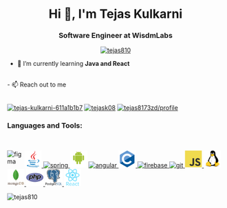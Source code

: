 <h1 align="center">Hi 👋, I'm Tejas Kulkarni</h1>
<h3 align="center">Software Engineer at WisdmLabs</h3>

<p align="center"> <a href="https://github.com/ryo-ma/github-profile-trophy"><img src="https://github-profile-trophy.vercel.app/?username=tejas810" alt="tejas810" /></a> </p>

- 🌱 I’m currently learning **Java and React**

<br>
- 📫 Reach out to me 
<br><br>
<p align="left">
<a href="https://linkedin.com/in/tejas-kulkarni-611a1b1b7" target="blank"><img src="https://raw.githubusercontent.com/rahuldkjain/github-profile-readme-generator/master/src/images/icons/Social/linked-in-alt.svg" alt="tejas-kulkarni-611a1b1b7" height="30" width="40" /></a>
<a href="https://www.hackerrank.com/tejask08" target="blank"><img src="https://raw.githubusercontent.com/rahuldkjain/github-profile-readme-generator/master/src/images/icons/Social/hackerrank.svg" alt="tejask08" height="30" width="40" /></a>
<a href="https://auth.geeksforgeeks.org/user/tejas8173zd/profile" target="blank">
<img src="https://raw.githubusercontent.com/rahuldkjain/github-profile-readme-generator/master/src/images/icons/Social/geeks-for-geeks.svg" alt="tejas8173zd/profile" height="30" width="40" /></a>
</p>

<h3 align="left">Languages and Tools: </h3><br>
<p align="left" padding="70px"> 

<a href="https://www.java.com" target="_blank" rel="noreferrer"> 
<img src="https://raw.githubusercontent.com/devicons/devicon/master/icons/java/java-original.svg" alt="java" width="40" height="40"/> </a> 

<a href="https://spring.io/" target="_blank" rel="noreferrer"> 
<img src="https://www.vectorlogo.zone/logos/springio/springio-icon.svg" alt="spring" width="40" height="40"/> </a> 

<a href="https://developer.android.com" target="_blank" rel="noreferrer"> 
<img src="https://raw.githubusercontent.com/devicons/devicon/master/icons/android/android-original-wordmark.svg" alt="android" width="40" height="40"/></a> 

<a href="https://angular.io" target="_blank" rel="noreferrer"> 
<img src="https://angular.io/assets/images/logos/angular/angular.svg" alt="angular" width="40" height="40"/> </a> 

<a  href="https://www.cprogramming.com/" target="_blank" rel="noreferrer"> 
<img  src="https://raw.githubusercontent.com/devicons/devicon/master/icons/c/c-original.svg" alt="c" width="40" height="40"/> </a> 

<a href="https://www.figma.com/" target="_blank" rel="noreferrer"> 
<img align="left" src="https://www.vectorlogo.zone/logos/figma/figma-icon.svg" alt="figma" width="40" height="40"/> </a> 

<a href="https://firebase.google.com/" target="_blank" rel="noreferrer">
<img  src="https://www.vectorlogo.zone/logos/firebase/firebase-icon.svg" alt="firebase" width="40" height="40"/> </a> 

<a href="https://git-scm.com/" target="_blank" rel="noreferrer"> 
<img  src="https://www.vectorlogo.zone/logos/git-scm/git-scm-icon.svg" alt="git" width="40" height="40"/> </a> 

<a href="https://developer.mozilla.org/en-US/docs/Web/JavaScript" target="_blank" rel="noreferrer"> 
<img src="https://raw.githubusercontent.com/devicons/devicon/master/icons/javascript/javascript-original.svg" alt="javascript" width="40" height="40"/> </a> 

<a href="https://www.linux.org/" target="_blank" rel="noreferrer">
<img src="https://raw.githubusercontent.com/devicons/devicon/master/icons/linux/linux-original.svg" alt="linux" width="40" height="40"/> </a>

<a href="https://www.mongodb.com/" target="_blank" rel="noreferrer"> 
<img src="https://raw.githubusercontent.com/devicons/devicon/master/icons/mongodb/mongodb-original-wordmark.svg" alt="mongodb" width="40" height="40"/> </a> 

<a href="https://www.php.net" target="_blank" rel="noreferrer"> 
<img src="https://raw.githubusercontent.com/devicons/devicon/master/icons/php/php-original.svg" alt="php" width="40" height="40"/> </a> 

<a href="https://www.postgresql.org" target="_blank" rel="noreferrer">
<img src="https://raw.githubusercontent.com/devicons/devicon/master/icons/postgresql/postgresql-original-wordmark.svg" alt="postgresql" width="40" height="40"/> </a> 

<a href="https://reactjs.org/" target="_blank" rel="noreferrer"> 
<img src="https://raw.githubusercontent.com/devicons/devicon/master/icons/react/react-original-wordmark.svg" alt="react" width="40" height="40"/> </a> 

</p>

<p align="left">
<img align="left" src="https://github-readme-stats.vercel.app/api/top-langs?username=tejas810&show_icons=true&locale=en&layout=compact" alt="tejas810" /></p>
